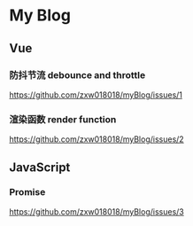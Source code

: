 # My Blog
## Vue
### 防抖节流 debounce and throttle
https://github.com/zxw018018/myBlog/issues/1
### 渲染函数 render function
https://github.com/zxw018018/myBlog/issues/2
## JavaScript
### Promise
https://github.com/zxw018018/myBlog/issues/3
